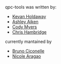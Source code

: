 qpc-tools was written by:
- [Kevan Holdaway](mailto:kholdawa@redhat.com)
- [Ashley Aiken](mailto:aaiken@redhat.com)
- [Cody Myers](mailto:cmyers@redhat.com)
- [Chris Hambridge](mailto:chambrid@redhat.com)

currently mantained by
- [Bruno Ciconelle](malito:bciconel@redhat.com)
- [Nicole Aragao](malito:naragao@redhat.com)